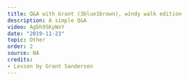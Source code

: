 ```yaml
---
title: Q&A with Grant (3blue1brown), windy walk edition
description: A simple Q&A
video: Agbh95KyWxY
date: "2019-11-23"
topic: Other
order: 2
source: NA
credits:
- Lesson by Grant Sanderson
---
```

